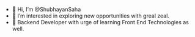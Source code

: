 - 👋 Hi, I’m @ShubhayanSaha
- 👀 I’m interested in exploring new opportunities with greal zeal.
- 🌱 Backend Developer with urge of learning Front End Technologies as well.


<!---
ShubhayanSaha/ShubhayanSaha is a ✨ special ✨ repository because its `README.md` (this file) appears on your GitHub profile.
You can click the Preview link to take a look at your changes.
--->
